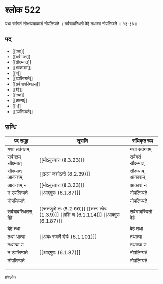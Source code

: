 # श्लोक 522

यथा सर्वगतं सौक्ष्म्यादाकाशं नोपलिप्यते ।
सर्वत्रावस्थितो देहे तथात्मा नोपलिप्यते ॥ १३-३३॥


## पद 

- [[यथा]]
- [[सर्वगतम्]]
- [[सौक्ष्म्यात्]]
- [[आकाशम्]]
- [[न]]
- [[उपलिप्यते]]
- [[सर्वत्रावस्थितस्]]
- [[देहे]]
- [[तथा]]
- [[आत्मा]]
- [[न]]
- [[उपलिप्यते]]

## सन्धि

| पद समूह | सूत्राणि | संधिकृत रूप |
| ----- | ----- | ----- |
| यथा सर्वगतम् |  | यथा सर्वगतम् |
| सर्वगतम् सौक्ष्म्यात् |  [[मोऽनुस्वारः (8.3.23)]] | सर्वगतं सौक्ष्म्यात् |
| सौक्ष्म्यात् आकाशम् |  [[झलां जशोऽन्ते (8.2.39)]] | सौक्ष्म्याद् आकाशम् |
| आकाशम् न |  [[मोऽनुस्वारः (8.3.23)]] | आकाशं न |
| न उपलिप्यते |  [[आद्गुणः (6.1.87)]] | नोपलिप्यते |
| नोपलिप्यते |  | नोपलिप्यते |
| सर्वत्रावस्थितस् देहे |  [[ससजुषो रुः (8.2.66)]] [[तस्य लोपः (1.3.9)]] [[हशि च (6.1.114)]] [[आद्गुणः (6.1.87)]] | सर्वत्रावस्थितो देहे |
| देहे तथा |  | देहे तथा |
| तथा आत्मा |  [[अकः सवर्णे दीर्घः (6.1.101)]] | तथात्मा |
| तथात्मा न |  | तथात्मा न |
| न उपलिप्यते |  [[आद्गुणः (6.1.87)]] | नोपलिप्यते |
| नोपलिप्यते |  | नोपलिप्यते |


---

#श्लोक